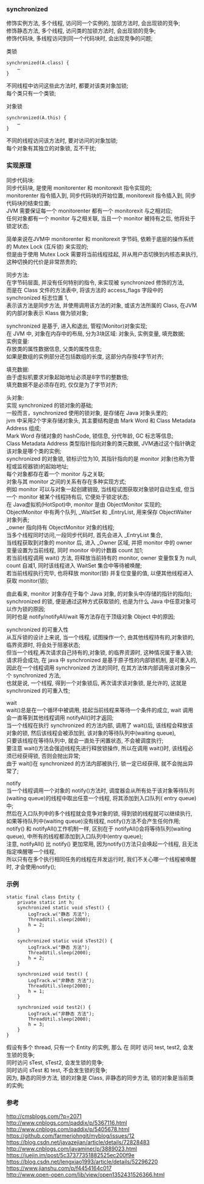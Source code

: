 ### synchronized  
修饰实例方法, 多个线程, 访问同一个实例的, 加锁方法时, 会出现锁的竞争;    
修饰静态方法, 多个线程, 访问类的加锁方法时, 会出现锁的竞争;  
修饰代码块, 多线程访问到同一个代码块时, 会出现竞争的问题;  

类锁  
```
synchronized(A.class) {
    …
}
```
不同线程中访问这些此⽅法时, 都要对该类对象加锁;  
每个类只有一个类锁;  

对象锁  
```
synchronized(A.this) {
    …
}
```
不同的线程访问该⽅法时, 要对访问的对象加锁;  
每个对象有其独立的对象锁, 互不干扰;  

### 实现原理  

同步代码块:  
同步代码块, 是使用 monitorenter 和 monitorexit 指令实现的;  
monitorenter 指令插入到, 同步代码块的开始位置, monitorexit 指令插入到, 同步代码块的结束位置;  
JVM 需要保证每一个 monitorenter 都有一个 monitorexit 与之相对应;  
任何对象都有一个 monitor 与之相关联, 当且一个 monitor 被持有之后, 他将处于锁定状态;  

简单来说在JVM中 monitorenter 和 monitorexit 字节码, 依赖于底层的操作系统的 Mutex Lock (互斥锁) 来实现的;  
但是由于使用 Mutex Lock 需要将当前线程挂起, 并从用户态切换到内核态来执行, 这种切换的代价是非常昂贵的;  

同步方法:  
在字节码层面, 并没有任何特别的指令, 来实现被 synchronized 修饰的方法,  
而是在 Class 文件的方法表中, 将该方法的 access_flags 字段中的 synchronized 标志位置 1,  
表示该方法是同步方法, 并使用调用该方法的对象, 或该方法所属的 Class, 在JVM的内部对象表示 Klass 做为锁对象;  

synchronized 是基于, 进入和退出, 管程(Monitor)对象实现;  
在 JVM 中, 对象在内存中的布局, 分为3块区域: 对象头, 实例变量, 填充数据;  
实例变量:  
存放类的属性数据信息, 父类的属性信息;  
如果是数组的实例部分还包括数组的长度, 这部分内存按4字节对齐;  

填充数据:  
由于虚拟机要求对象起始地址必须是8字节的整数倍;  
填充数据不是必须存在的, 仅仅是为了字节对齐;  

头对象:  
实现 synchronized 的锁对象的基础;  
一般而言，synchronized 使用的锁对象, 是存储在 Java 对象头里的;  
jvm 中采用2个字来存储对象头, 其主要结构是由 Mark Word 和 Class Metadata Address 组成;  
Mark Word  存储对象的 hashCode, 锁信息, 分代年龄, GC 标志等信息;  
Class Metadata Address  类型指针指向对象的类元数据, JVM通过这个指针确定该对象是哪个类的实例;  
synchronized 的对象锁, 锁标识位为10, 其指针指向的是 monitor 对象(也称为管程或监视器锁)的起始地址;  
每个对象都存在着一个 monitor 与之关联;  
对象与其 monitor 之间的关系有存在多种实现方式;  
例如 monitor 可以与对象一起创建销毁, 当线程试图获取对象锁时自动生成, 但当一个 monitor 被某个线程持有后, 它便处于锁定状态;  
在 Java虚拟机(HotSpot)中, monitor 是由 ObjectMonitor 实现的;  
ObjectMonitor 中有两个队列, _WaitSet 和 _EntryList, 用来保存 ObjectWaiter 对象列表;  
_owner 指向持有 ObjectMonitor 对象的线程;  
当多个线程同时访问,一段同步代码时, 首先会进入 _EntryList 集合,   
当线程获取到对象的 monitor 后, 进入 _Owner 区域, 并把 monitor 中的 owner 变量设置为当前线程, 同时 monitor 中的计数器 count 加1;  
若当前线程调用 wait() 方法, 将释放当前持有的 monitor, owner 变量恢复为 null, count 自减1, 同时该线程进入 WaitSet 集合中等待被唤醒;  
若当前线程执行完毕, 也将释放 monitor(锁) 并复位变量的值, 以便其他线程进入获取 monitor(锁);  

由此看来, monitor 对象存在于每个 Java 对象, 的对象头中(存储的指针的指向);  
synchronized 的锁, 便是通过这种方式获取锁的, 也是为什么 Java 中任意对象可以作为锁的原因;  
同时也是 notify/notifyAll/wait 等方法存在于顶级对象 Object 中的原因;  


synchronized 的可重入性  
从互斥锁的设计上来说, 当一个线程, 试图操作一个, 由其他线程持有的,对象锁的,临界资源时, 将会处于阻塞状态;  
但当一个线程,再次请求自己持有的,对象锁, 的临界资源时, 这种情况属于重入锁;  
请求将会成功, 在 java 中 synchronized 是基于原子性的内部锁机制, 是可重入的,   
因此在一个线程调用 synchronized 方法的同时, 在其方法体内部调用该对象另一个 synchronized 方法,   
也就是说, 一个线程, 得到一个对象锁后, 再次请求该对象锁, 是允许的, 这就是 synchronized 的可重入性;  

wait  
wait()总是在一个循环中被调用, 挂起当前线程来等待一个条件的成立,  wait 调用会一直等到其他线程调用 notifyAll()时才返回;  
当一个线程在执行 synchronized 的方法内部, 调用了 wait()后, 该线程会释放该对象的锁,  然后该线程会被添加到, 该对象的等待队列中(waiting queue),  
只要该线程在等待队列中,  就会一直处于闲置状态, 不会被调度执行;  
要注意 wait()方法会强迫线程先进行释放锁操作, 所以在调用 wait()时, 该线程必须已经获得锁, 否则会抛出异常;  
由于 wait()在 synchronized 的方法内部被执行, 锁一定已经获得,  就不会抛出异常了;  

notify  
当一个线程调用一个对象的 notify()方法时, 调度器会从所有处于该对象等待队列(waiting queue)的线程中取出任意一个线程, 将其添加到入口队列( entry queue) 中;  
然后在入口队列中的多个线程就会竞争对象的锁, 得到锁的线程就可以继续执行, 如果等待队列中(waiting queue)没有线程, notify()方法不会产生任何作用;  
notify() 和 notifyAll()工作机制一样, 区别在于 notifyAll()会将等待队列(waiting queue), 中所有的线程都添加到入口队列中(entry queue);  
注意, notifyAll() 比 notify() 更加常用, 因为notify()方法只会唤起一个线程, 且无法指定唤醒哪一个线程,  
所以只有在多个执行相同任务的线程在并发运行时, 我们不关心哪一个线程被唤醒时, 才会使用notify();  

### 示例  
```
static final class Entity {
    private static int h;
    synchronized static void sTest() {
        LogTrack.w("静态 方法");
        ThreadUtil.sleep(2000);
        h = 2;
    }

    synchronized static void sTest2() {
        LogTrack.w("静态 方法");
        ThreadUtil.sleep(2000);
        h = 2;
    }

    synchronized void test() {
        LogTrack.w("非静态 方法");
        ThreadUtil.sleep(2000);
        h = 1;
    }

    synchronized void test2() {
        LogTrack.w("非静态 方法");
        ThreadUtil.sleep(2000);
        h = 3;
    }
}
```
假设有多个 thread, 只有一个 Entity 的实例, 那么 在
同时 访问 test, test2, 会发生锁的竞争;  
同时访问 sTest, sTest2, 会发生锁的竞争;  
同时访问 sTest 和 test, 不会发生锁的竞争;  
因为, 静态的同步方法, 锁的对象是 Class, 非静态的同步方法, 锁的对象是当前类的实例;  

### 参考  
http://cmsblogs.com/?p=2071  
http://www.cnblogs.com/paddix/p/5367116.html  
http://www.cnblogs.com/paddix/p/5405678.html  
https://github.com/farmerjohngit/myblog/issues/12  
https://blog.csdn.net/javazejian/article/details/72828483  
http://www.cnblogs.com/javaminer/p/3889023.html  
https://juejin.im/post/5c37377351882525ec200f9e  
https://blog.csdn.net/lengxiao1993/article/details/52296220  
https://www.jianshu.com/p/f4454164c017  
http://www.open-open.com/lib/view/open1352431526366.html  

